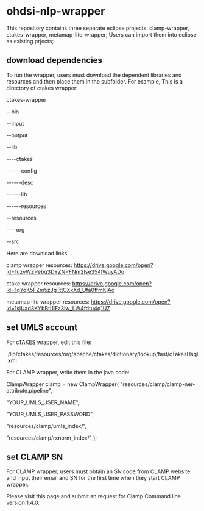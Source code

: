 # ohdsi-nlp-wrapper

This repository contains three separate eclipse projects: clamp-wrapper, ctakes-wrapper, metamap-lite-wrapper; Users can import them into eclipse as existing prjects;

## download dependencies
To run the wrapper, users must download the dependent libraries and resources and then place them in the subfolder.
For example, This is a directory of ctakes wrapper:

ctakes-wrapper

--bin

--input

--output

--lib

----ctakes

------config

------desc

------lib

------resources

--resources

----org

--src


Here are download links

clamp wrapper resources:
https://drive.google.com/open?id=1uzvWZPebq3DYZNPFNm2Ise354IWuyADo

ctake wrapper resources:
https://drive.google.com/open?id=1qYqK5FZm5zJgTttCXxXd_Ufa0ffmKjAc

metamap lite wrapper resources:
https://drive.google.com/open?id=1sjUad3KYbBtI1iFz3iw_LW4fdtu4q1UZ

## set UMLS account
For cTAKES wrapper, edit this file:

./lib/ctakes/resources/org/apache/ctakes/dictionary/lookup/fast/cTakesHsql.xml

<property key="umlsUser" value="YOUR_UMLS_USER_NAME"/>

<property key="umlsPass" value="YOUR_UMLS_USER_PASSWORD"/>



For CLAMP wrapper, write them in the java code:

ClampWrapper clamp = new ClampWrapper( "resources/clamp/clamp-ner-attribute.pipeline", 

  "YOUR_UMLS_USER_NAME", 
  
  "YOUR_UMLS_USER_PASSWORD", 
  
  "resources/clamp/umls_index/", 
  
  "resources/clamp/rxnorm_index/" );
  

## set CLAMP SN

For CLAMP wrapper, users must obtain an SN code from CLAMP website and input their email and SN for the first time when they start CLAMP wrapper.

Please visit this page and submit an request for Clamp Command line version 1.4.0.


